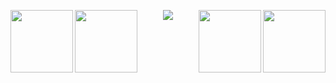 <p align="center">
    <a href="https://www.linkedin.com/in/aryaminus/" target="_blank">
        <img align="left" width="100" height="100"  src="https://i.imgur.com/BPQwY7c.png">
    </a>
    <a href="https://twitter.com/arya_minus" target="_blank">
        <img align="right" width="100" height="100" src="https://i.imgur.com/KJ2l7oJ.png">
    </a>
    <a href="http://sunim.com.np/" target="_blank">
        <img src="https://i.imgur.com/nBgiVeG.gif">
    </a>
    <a href="https://www.buymeacoffee.com/URZ7Q4h" target="_blank">
        <img align="left" width="100" height="100"  src="https://i.imgur.com/tltsSPU.png">
    </a>
    <a href="mailto:sunim.54@gmail.com" target="_blank">
        <img align="right" width="100" height="100"  src="https://i.imgur.com/jO7aVZT.png">
    </a>
</p>
